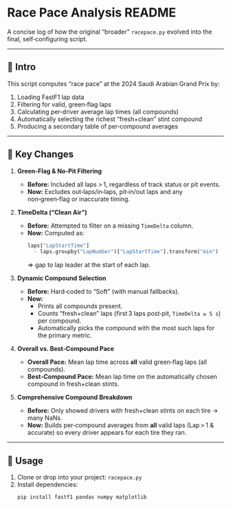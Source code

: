 # Race Pace Analysis README

A concise log of how the original “broader” `racepace.py` evolved into the final, self‑configuring script.

---

## 📜 Intro

This script computes “race pace” at the 2024 Saudi Arabian Grand Prix by:

1. Loading FastF1 lap data  
2. Filtering for valid, green‑flag laps  
3. Calculating per‑driver average lap times (all compounds)  
4. Automatically selecting the richest “fresh+clean” stint compound  
5. Producing a secondary table of per‑compound averages  

---

## 🔑 Key Changes

1. **Green‑Flag & No‑Pit Filtering**  
   - **Before:** Included all laps > 1, regardless of track status or pit events.  
   - **Now:** Excludes out‑laps/in‑laps, pit‑in/out laps and any non‑green‑flag or inaccurate timing.

2. **TimeDelta (“Clean Air”)**  
   - **Before:** Attempted to filter on a missing `TimeDelta` column.  
   - **Now:** Computed as:  
     ```python
     laps["LapStartTime"]  
       - laps.groupby("LapNumber")["LapStartTime"].transform("min")
     ```  
     ⇒ gap to lap leader at the start of each lap.

3. **Dynamic Compound Selection**  
   - **Before:** Hard‑coded to “Soft” (with manual fallbacks).  
   - **Now:**  
     - Prints all compounds present.  
     - Counts “fresh+clean” laps (first 3 laps post‑pit, `TimeDelta ≥ 5 s`) per compound.  
     - Automatically picks the compound with the most such laps for the primary metric.

4. **Overall vs. Best‑Compound Pace**  
   - **Overall Pace:** Mean lap time across **all** valid green‑flag laps (all compounds).  
   - **Best‑Compound Pace:** Mean lap time on the automatically chosen compound in fresh+clean stints.

5. **Comprehensive Compound Breakdown**  
   - **Before:** Only showed drivers with fresh+clean stints on each tire → many NaNs.  
   - **Now:** Builds per‑compound averages from **all** valid laps (Lap > 1 & accurate) so every driver appears for each tire they ran.

---

## 🚀 Usage

1. Clone or drop into your project: `racepace.py`  
2. Install dependencies:  
   ```bash
   pip install fastf1 pandas numpy matplotlib
